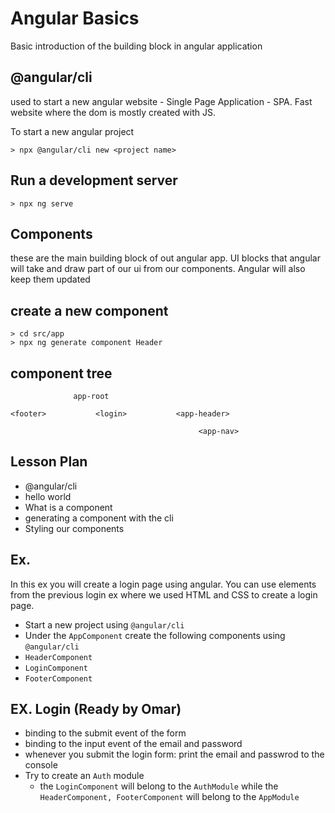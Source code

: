# Angular Basics

Basic introduction of the building block in angular application

## @angular/cli

used to start a new angular website - Single Page Application - SPA.
Fast website where the dom is mostly created with JS.

To start a new angular project

```
> npx @angular/cli new <project name>
```

## Run a development server

```
> npx ng serve
```

## Components

these are the main building block of out angular app.
UI blocks that angular will take and draw part of our ui from our components.
Angular will also keep them updated

## create a new component

```
> cd src/app
> npx ng generate component Header
```

## component tree

                  app-root

    <footer>           <login>           <app-header>

                                              <app-nav>

## Lesson Plan

- @angular/cli
- hello world
- What is a component
- generating a component with the cli
- Styling our components

## Ex.

In this ex you will create a login page using angular.
You can use elements from the previous login ex where we used HTML and CSS to create a login page.

- Start a new project using `@angular/cli`
- Under the `AppComponent` create the following components using `@angular/cli`
- `HeaderComponent`
- `LoginComponent`
- `FooterComponent`

## EX. Login (Ready by Omar)

- binding to the submit event of the form
- binding to the input event of the email and password
- whenever you submit the login form: print the email and passwrod to the console
- Try to create an `Auth` module
  - the `LoginComponent` will belong to the `AuthModule` while the `HeaderComponent, FooterComponent` will belong to the `AppModule`
